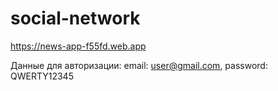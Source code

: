 # social-network

https://news-app-f55fd.web.app

Данные для авторизации:
email: user@gmail.com,
password: QWERTY12345
